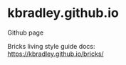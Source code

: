 # kbradley.github.io
Github page

Bricks living style guide docs:<br>
https://kbradley.github.io/bricks/
